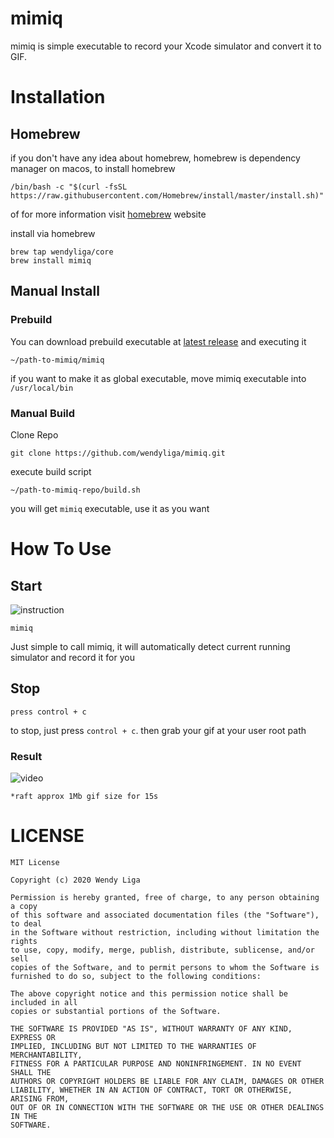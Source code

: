 # mimiq

mimiq is simple executable to record your Xcode simulator and convert it to GIF.

# Installation

## Homebrew

if you don't have any idea about homebrew, homebrew is dependency manager on macos, to install homebrew
```shell
/bin/bash -c "$(curl -fsSL https://raw.githubusercontent.com/Homebrew/install/master/install.sh)"
```
of for more information visit [homebrew](https://brew.sh) website

install via homebrew

```shell
brew tap wendyliga/core
brew install mimiq
```

## Manual Install
### Prebuild
You can download prebuild executable at [latest release](https://github.com/wendyliga/mimiq/releases) and executing it

```shell
~/path-to-mimiq/mimiq
```

if you want to make it as global executable, move mimiq executable into `/usr/local/bin`

### Manual Build

Clone Repo
```
git clone https://github.com/wendyliga/mimiq.git
```

execute build script
```
~/path-to-mimiq-repo/build.sh
```

you will get `mimiq` executable, use it as you want

# How To Use

## Start

![instruction](https://user-images.githubusercontent.com/16457495/76277122-65d33100-62ba-11ea-8e2d-151736319556.gif)

```
mimiq
```
Just simple to call mimiq, it will automatically detect current running simulator and record it for you

## Stop
```
press control + c
```
to stop, just press `control + c`. then grab your gif at your user root path

### Result

![video](https://user-images.githubusercontent.com/16457495/76277173-869b8680-62ba-11ea-94b4-cc28e6785bbf.gif)
    
```
*raft approx 1Mb gif size for 15s
```

# LICENSE
```
MIT License

Copyright (c) 2020 Wendy Liga

Permission is hereby granted, free of charge, to any person obtaining a copy
of this software and associated documentation files (the "Software"), to deal
in the Software without restriction, including without limitation the rights
to use, copy, modify, merge, publish, distribute, sublicense, and/or sell
copies of the Software, and to permit persons to whom the Software is
furnished to do so, subject to the following conditions:

The above copyright notice and this permission notice shall be included in all
copies or substantial portions of the Software.

THE SOFTWARE IS PROVIDED "AS IS", WITHOUT WARRANTY OF ANY KIND, EXPRESS OR
IMPLIED, INCLUDING BUT NOT LIMITED TO THE WARRANTIES OF MERCHANTABILITY,
FITNESS FOR A PARTICULAR PURPOSE AND NONINFRINGEMENT. IN NO EVENT SHALL THE
AUTHORS OR COPYRIGHT HOLDERS BE LIABLE FOR ANY CLAIM, DAMAGES OR OTHER
LIABILITY, WHETHER IN AN ACTION OF CONTRACT, TORT OR OTHERWISE, ARISING FROM,
OUT OF OR IN CONNECTION WITH THE SOFTWARE OR THE USE OR OTHER DEALINGS IN THE
SOFTWARE.
```
